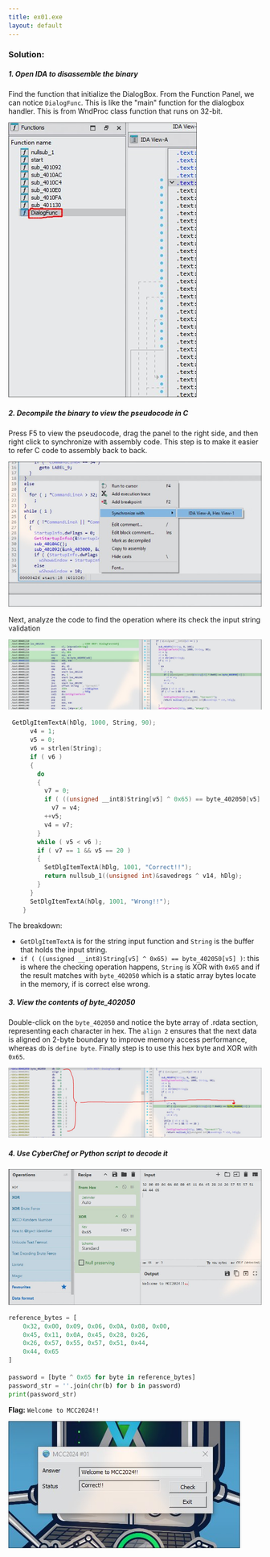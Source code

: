 ```yaml
---
title: ex01.exe
layout: default
---
```

### Solution:

##### 1. Open IDA to disassemble the binary

Find the function that initialize the DialogBox. From the Function Panel, we can notice `DialogFunc`. This is like the "main" function for the dialogbox handler. This is from WndProc class function that runs on 32-bit. 

![ex01-1](ex01-1.jpg)

##### 2. Decompile the binary to view the pseudocode in C

Press F5 to view the pseudocode, drag the panel to the right side, and then right click to synchronize with assembly code. This step is to make it easier to refer C code to assembly back to back. 

![ex01-2](ex01-2.jpg)

Next, analyze the code to find the operation where its check the input string validation

![ex01-3](ex01-3.jpg)

```c
 GetDlgItemTextA(hDlg, 1000, String, 90);
      v4 = 1;
      v5 = 0;
      v6 = strlen(String);
      if ( v6 )
      {
        do
        {
          v7 = 0;
          if ( ((unsigned __int8)String[v5] ^ 0x65) == byte_402050[v5] )
            v7 = v4;
          ++v5;
          v4 = v7;
        }
        while ( v5 < v6 );
        if ( v7 == 1 && v5 == 20 )
        {
          SetDlgItemTextA(hDlg, 1001, "Correct!!");
          return nullsub_1((unsigned int)&savedregs ^ v14, hDlg);
        }
      }
      SetDlgItemTextA(hDlg, 1001, "Wrong!!");
    }
```

The breakdown:
- `GetDlgItemTextA` is for the string input function and `String` is the buffer that holds the input string.
- `if ( ((unsigned __int8)String[v5] ^ 0x65) == byte_402050[v5] )`: this is where the checking operation happens, `String` is XOR with `0x65` and if the result matches with `byte_402050` which is a static array bytes locate in the memory, if is correct else wrong.

##### 3. View the contents of byte\_402050

Double-click on the `byte_402050` and notice the byte array of .rdata section, representing each character in hex. The `align 2` ensures that the next data is aligned on 2-byte boundary to improve memory access performance, whereas `db` is `define byte`. Finally step is to use this hex byte and XOR with `0x65`.

![ex01-5](ex01-5.jpg)

##### 4. Use CyberChef or Python script to decode it

![ex01-4](ex01-4.jpg)

```py
reference_bytes = [
    0x32, 0x00, 0x09, 0x06, 0x0A, 0x08, 0x00, 
    0x45, 0x11, 0x0A, 0x45, 0x28, 0x26, 
    0x26, 0x57, 0x55, 0x57, 0x51, 0x44, 
    0x44, 0x65
]

password = [byte ^ 0x65 for byte in reference_bytes]
password_str = ''.join(chr(b) for b in password)
print(password_str)
```

**Flag:** `Welcome to MCC2024!!`

![ex01-6](ex01-6.jpg)




